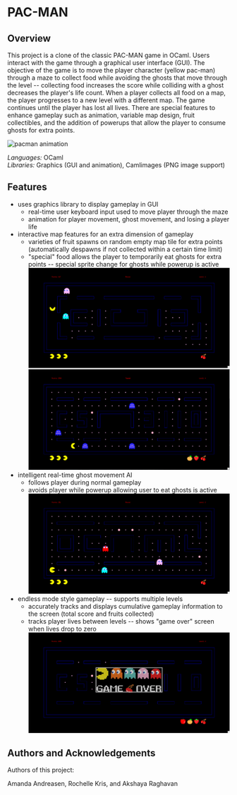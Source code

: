 # PAC-MAN
## Overview

This project is a clone of the classic PAC-MAN game in OCaml. Users interact with the game through a graphical user interface (GUI). The objective of the game is to move the player character (yellow pac-man) through a maze to collect food while avoiding the ghosts that move through the level -- collecting food increases the score while colliding with a ghost decreases the player's life count. When a player collects all food on a map, the player progresses to a new level with a different map. The game continues until the player has lost all lives. There are special features to enhance gameplay such as animation, variable map design, fruit collectibles, and the addition of powerups that allow the player to consume ghosts for extra points.

![pacman animation](https://media.giphy.com/media/GVRANSx9UAOC07sZxk/giphy.gif)

*Languages:* OCaml \
*Libraries:* Graphics (GUI and animation), Camlimages (PNG image support)

## Features 

- uses graphics library to display gameplay in GUI
   - real-time user keyboard input used to move player through the maze
   - animation for player movement, ghost movement, and losing a player life 
- interactive map features for an extra dimension of gameplay
   - varieties of fruit spawns on random empty map tile for extra points (automatically despawns if not collected within a certain time limit)
   - "special" food allows the player to temporarily eat ghosts for extra points -- special sprite change for ghosts while powerup is active
   ![](README_images/lvl1_map1_fruitbasket.png)
   ![](README_images/lvl4_3110map_rev.png)
- intelligent real-time ghost movement AI
   - follows player during normal gameplay
   - avoids player while powerup allowing user to eat ghosts is active
   ![](README_images/lvl2_ocamlmap.png)
- endless mode style gameplay -- supports multiple levels
   - accurately tracks and displays cumulative gameplay information to the screen (total score and fruits collected)
   - tracks player lives between levels -- shows "game over" screen when lives drop to zero
   ![](README_images/gameover.png)

## Authors and Acknowledgements
Authors of this project:

Amanda Andreasen, Rochelle Kris, and Akshaya Raghavan
